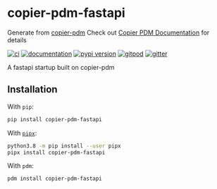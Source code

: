 # copier-pdm-fastapi

Generate from [copier-pdm](https://github.com/pawamoy/copier-pdm)
Check out [Copier PDM Documentation](https://pawamoy.github.io/copier-pdm/) for details

[![ci](https://github.com/JackTheMico/copier-pdm-fastapi/workflows/ci/badge.svg)](https://github.com/JackTheMico/copier-pdm-fastapi/actions?query=workflow%3Aci)
[![documentation](https://img.shields.io/badge/docs-mkdocs%20material-blue.svg?style=flat)](https://JackTheMico.github.io/copier-pdm-fastapi/)
[![pypi version](https://img.shields.io/pypi/v/copier-pdm-fastapi.svg)](https://pypi.org/project/copier-pdm-fastapi/)
[![gitpod](https://img.shields.io/badge/gitpod-workspace-blue.svg?style=flat)](https://gitpod.io/#https://github.com/JackTheMico/copier-pdm-fastapi)
[![gitter](https://badges.gitter.im/join%20chat.svg)](https://app.gitter.im/#/room/#copier-pdm-fastapi:gitter.im)

A fastapi startup built on copier-pdm

## Installation

With `pip`:

```bash
pip install copier-pdm-fastapi
```

With [`pipx`](https://github.com/pipxproject/pipx):

```bash
python3.8 -m pip install --user pipx
pipx install copier-pdm-fastapi
```

With `pdm`:

```bash
pdm install copier-pdm-fastapi
```

```
